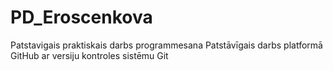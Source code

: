 # PD_Eroscenkova
Patstavigais praktiskais darbs programmesana
Patstāvīgais darbs platformā GitHub ar versiju kontroles sistēmu Git
